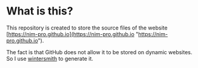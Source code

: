 # What is this? #

This repository is created to store the source files of the website [https://nim-pro.github.io](https://nim-pro.github.io "https://nim-pro.github.io").

The fact is that GitHub does not allow it to be stored on dynamic websites. So I use [wintersmith](http://wintersmith.io/ "wintersmith") to generate it.

